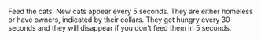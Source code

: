 Feed the cats. New cats appear every 5 seconds. They are either homeless or have owners, indicated by their collars. They get hungry every 30 seconds and they will disappear if you don't feed them in 5 seconds.
